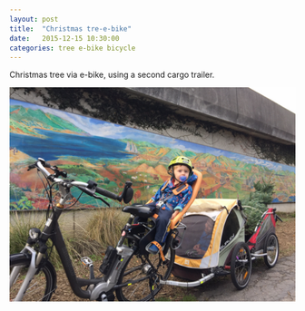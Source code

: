 ```yaml
---
layout: post
title:  "Christmas tre-e-bike"
date:   2015-12-15 10:30:00
categories: tree e-bike bicycle
---
```


Christmas tree via e-bike, using a second cargo trailer.

![photo of Christmas tre-e-bike](/images/christmas-tre-e-bike-dec-2015.jpg)
